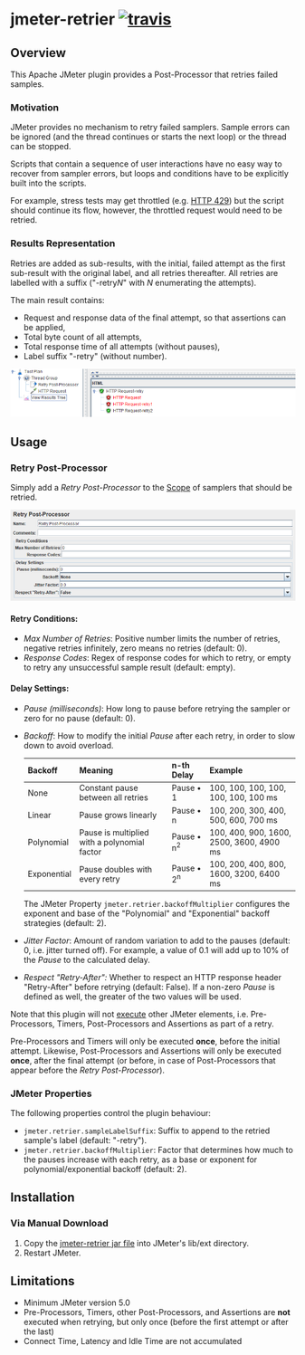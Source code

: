 # jmeter-retrier [![travis][travis-image]][travis-url]

[travis-image]: https://app.travis-ci.com/tilln/jmeter-retrier.svg?branch=master
[travis-url]: https://app.travis-ci.com/tilln/jmeter-retrier

Overview
--------

This Apache JMeter plugin provides a Post-Processor that retries failed samples.

### Motivation


JMeter provides no mechanism to retry failed samplers.
Sample errors can be ignored (and the thread continues or starts the next loop)
or the thread can be stopped.

Scripts that contain a sequence of user interactions have no easy way to recover from sampler errors,
but loops and conditions have to be explicitly built into the scripts.

For example, stress tests may get throttled
(e.g. [HTTP 429](https://developer.mozilla.org/en-US/docs/Web/HTTP/Status/429))
but the script should continue its flow, however, the throttled request would need to be retried.

### Results Representation 

Retries are added as sub-results,
with the initial, failed attempt as the first sub-result with the original label,
and all retries thereafter.
All retries are labelled with a suffix ("-retry*N*" with _N_ enumerating the attempts).

The main result contains:
- Request and response data of the final attempt, so that assertions can be applied,
- Total byte count of all attempts, 
- Total response time of all attempts (without pauses),
- Label suffix "-retry" (without number).


![Example](docs/example.png)


Usage
-----

### Retry Post-Processor

Simply add a *Retry Post-Processor* to the [Scope](https://jmeter.apache.org/usermanual/test_plan.html#scoping_rules)
of samplers that should be retried.

![Options](docs/retry-postprocessor.png)


#### Retry Conditions:

- *Max Number of Retries*: Positive number limits the number of retries, negative retries infinitely, zero means no retries (default: 0).
- *Response Codes*: Regex of response codes for which to retry, or empty to retry any unsuccessful sample result (default: empty).

#### Delay Settings:

- *Pause (milliseconds)*: How long to pause before retrying the sampler or zero for no pause (default: 0).
- *Backoff*: How to modify the initial *Pause* after each retry, in order to slow down to avoid overload.
  
  |Backoff    |Meaning|n-th Delay|Example|
  |-----------|-------|----------|-------|
  |None       |Constant pause between all retries|Pause • 1|100, 100, 100, 100, 100, 100, 100 ms|
  |Linear     |Pause grows linearly|Pause • n|100, 200, 300, 400, 500, 600, 700 ms|
  |Polynomial |Pause is multiplied with a polynomial factor|Pause • n<sup>2</sup>|100, 400, 900, 1600, 2500, 3600, 4900 ms|
  |Exponential|Pause doubles with every retry|Pause • 2<sup>n</sup>|100, 200, 400, 800, 1600, 3200, 6400 ms|

  The JMeter Property `jmeter.retrier.backoffMultiplier` configures the exponent and base
  of the "Polynomial" and "Exponential" backoff strategies (default: 2).

- *Jitter Factor*: Amount of random variation to add to the pauses (default: 0, i.e. jitter turned off).
  For example, a value of 0.1 will add up to 10% of the *Pause* to the calculated delay.

- *Respect "Retry-After":* Whether to respect an HTTP response header "Retry-After" before retrying (default: False).
If a non-zero *Pause* is defined as well, the greater of the two values will be used.  

Note that this plugin will not [execute](https://jmeter.apache.org/usermanual/test_plan.html#executionorder)
other JMeter elements, i.e. Pre-Processors, Timers, Post-Processors and Assertions as part of a retry.

Pre-Processors and Timers will only be executed **once**, before the initial attempt.
Likewise, Post-Processors and Assertions will only be executed **once**, after the final attempt
(or before, in case of Post-Processors that appear before the *Retry Post-Processor*).


### JMeter Properties
The following properties control the plugin behaviour:

- `jmeter.retrier.sampleLabelSuffix`:
  Suffix to append to the retried sample's label (default: "-retry").
- `jmeter.retrier.backoffMultiplier`: Factor that determines how much to the pauses increase with each retry,
  as a base or exponent for polynomial/exponential backoff (default: 2).

Installation
------------
<!--
### Via [PluginsManager](https://jmeter-plugins.org/wiki/PluginsManager/)

Under tab "Available Plugins", select "Sample Retrier", then click "Apply Changes and Restart JMeter".

### Via Package from [JMeter-Plugins.org](https://jmeter-plugins.org/)

Extract the [zip package](https://jmeter-plugins.org/files/packages/tilln-retrier-1.0.zip) into JMeter's lib directory, then restart JMeter.
-->
### Via Manual Download

1. Copy the [jmeter-retrier jar file](https://github.com/tilln/jmeter-retrier/releases/download/1.0-SNAPSHOT/jmeter-retrier-1.0-SNAPSHOT.jar) into JMeter's lib/ext directory.
2. Restart JMeter.


Limitations
-----------

- Minimum JMeter version 5.0
- Pre-Processors, Timers, other Post-Processors, and Assertions are **not** executed when retrying, but only once (before the first attempt or after the last)
- Connect Time, Latency and Idle Time are not accumulated
